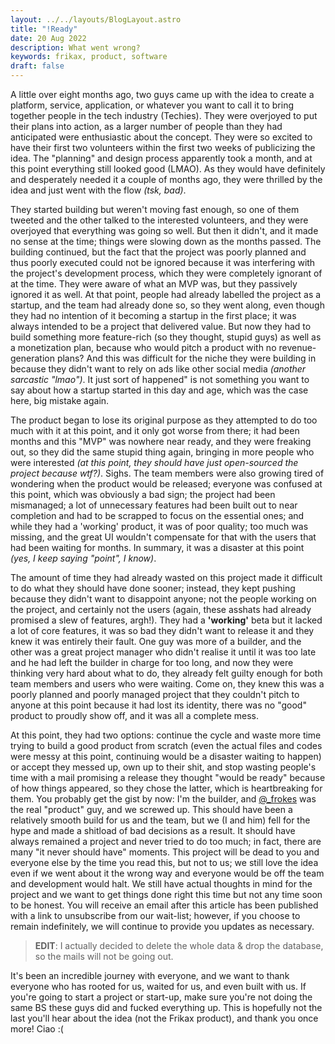 ```yaml
---
layout: ../../layouts/BlogLayout.astro
title: "!Ready"
date: 20 Aug 2022
description: What went wrong?
keywords: frikax, product, software
draft: false
---
```


A little over eight months ago, two guys came up with the idea to create a platform, service, application, or whatever you want to call it to bring together people in the tech industry (Techies). They were overjoyed to put their plans into action, as a larger number of people than they had anticipated were enthusiastic about the concept. They were so excited to have their first two volunteers within the first two weeks of publicizing the idea. The "planning" and design process apparently took a month, and at this point everything still looked good (LMAO). As they would have definitely and desperately needed it a couple of months ago, they were thrilled by the idea and just went with the flow _(tsk, bad)_.


They started building but weren't moving fast enough, so one of them tweeted and the other talked to the interested volunteers, and they were overjoyed that everything was going so well. But then it didn't, and it made no sense at the time; things were slowing down as the months passed. The building continued, but the fact that the project was poorly planned and thus poorly executed could not be ignored because it was interfering with the project's development process, which they were completely ignorant of at the time. They were aware of what an MVP was, but they passively ignored it as well. At that point, people had already labelled the project as a startup, and the team had already done so, so they went along, even though they had no intention of it becoming a startup in the first place; it was always intended to be a project that delivered value. But now they had to build something more feature-rich (so they thought, stupid guys) as well as a monetization plan, because who would pitch a product with no revenue-generation plans? And this was difficult for the niche they were building in because they didn't want to rely on ads like other social media _(another sarcastic "lmao")_. It just sort of happened" is not something you want to say about how a startup started in this day and age, which was the case here, big mistake again.


The product began to lose its original purpose as they attempted to do too much with it at this point, and it only got worse from there; it had been months and this "MVP" was nowhere near ready, and they were freaking out, so they did the same stupid thing again, bringing in more people who were interested _(at this point, they should have just open-sourced the project because wtf?)_. Sighs. The team members were also growing tired of wondering when the product would be released; everyone was confused at this point, which was obviously a bad sign; the project had been mismanaged; a lot of unnecessary features had been built out to near completion and had to be scrapped to focus on the essential ones; and while they had a 'working' product, it was of poor quality; too much was missing, and the great UI wouldn't compensate for that with the users that had been waiting for months. In summary, it was a disaster at this point _(yes, I keep saying "point", I know)_.


The amount of time they had already wasted on this project made it difficult to do what they should have done sooner; instead, they kept pushing because they didn't want to disappoint anyone; not the people working on the project, and certainly not the users (again, these asshats had already promised a slew of features, argh!). They had a **'working'** beta but it lacked a lot of core features, it was so bad they didn't want to release it and they knew it was entirely their fault. One guy was more of a builder, and the other was a great project manager who didn't realise it until it was too late and he had left the builder in charge for too long, and now they were thinking very hard about what to do, they already felt guilty enough for both team members and users who were waiting. Come on, they knew this was a poorly planned and poorly managed project that they couldn't pitch to anyone at this point because it had lost its identity, there was no "good" product to proudly show off, and it was all a complete mess.


At this point, they had two options: continue the cycle and waste more time trying to build a good product from scratch (even the actual files and codes were messy at this point, continuing would be a disaster waiting to happen) or accept they messed up, own up to their shit, and stop wasting people's time with a mail promising a release they thought "would be ready" because of how things appeared, so they chose the latter, which is heartbreaking for them. You probably get the gist by now: I'm the builder, and [@_frokes](https://twitter.com/_frokes "Frokes") was the real "product" guy, and we screwed up. This should have been a relatively smooth build for us and the team, but we (I and him) fell for the hype and made a shitload of bad decisions as a result. It should have always remained a project and never tried to do too much; in fact, there are many "it never should have" moments. This project will be dead to you and everyone else by the time you read this, but not to us; we still love the idea even if we went about it the wrong way and everyone would be off the team and development would halt. We still have actual thoughts in mind for the project and we want to get things done right this time but not any time soon to be honest. You will receive an email after this article has been published with a link to unsubscribe from our wait-list; however, if you choose to remain indefinitely, we will continue to provide you updates as necessary.


>**EDIT**: I actually decided to delete the whole data & drop the database, so the mails will not be going out.


It's been an incredible journey with everyone, and we want to thank everyone who has rooted for us, waited for us, and even built with us. If you're going to start a project or start-up, make sure you're not doing the same BS these guys did and fucked everything up. This is hopefully not the last you'll hear about the idea (not the Frikax product), and thank you once more! Ciao :(  

